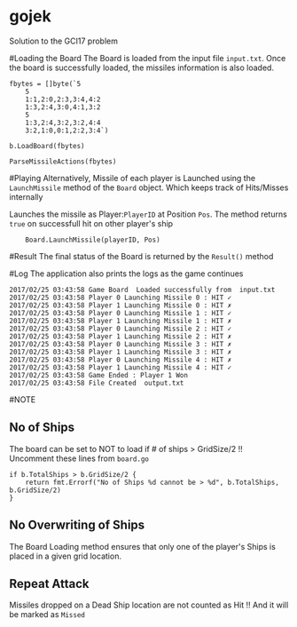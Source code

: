 # gojek
Solution to the GCI17 problem


#Loading the Board
The Board is loaded from the input file `input.txt`. Once the board is successfully loaded, the missiles information is also loaded.
```
fbytes = []byte(`5
	5
	1:1,2:0,2:3,3:4,4:2
	1:3,2:4,3:0,4:1,3:2
	5
	1:3,2:4,3:2,3:2,4:4
	3:2,1:0,0:1,2:2,3:4`)
  
b.LoadBoard(fbytes)

ParseMissileActions(fbytes)
```
#Playing
Alternatively, Missile of each player is Launched using the `LaunchMissile` method of the `Board` object. Which keeps track of Hits/Misses internally

Launches the missile as Player:`PlayerID` at Position `Pos`. The method returns `true` on successfull hit on other player's ship
```
	Board.LaunchMissile(playerID, Pos)
```
#Result
The final status of the Board is returned by the `Result()` method

#Log
The application also prints the logs as the game continues
```
2017/02/25 03:43:58 Game Board  Loaded successfully from  input.txt
2017/02/25 03:43:58 Player 0 Launching Missile 0 : HIT ✓
2017/02/25 03:43:58 Player 1 Launching Missile 0 : HIT ✗
2017/02/25 03:43:58 Player 0 Launching Missile 1 : HIT ✓
2017/02/25 03:43:58 Player 1 Launching Missile 1 : HIT ✗
2017/02/25 03:43:58 Player 0 Launching Missile 2 : HIT ✓
2017/02/25 03:43:58 Player 1 Launching Missile 2 : HIT ✗
2017/02/25 03:43:58 Player 0 Launching Missile 3 : HIT ✗
2017/02/25 03:43:58 Player 1 Launching Missile 3 : HIT ✗
2017/02/25 03:43:58 Player 0 Launching Missile 4 : HIT ✗
2017/02/25 03:43:58 Player 1 Launching Missile 4 : HIT ✓
2017/02/25 03:43:58 Game Ended : Player 1 Won
2017/02/25 03:43:58 File Created  output.txt
```

#NOTE

## No of Ships
The board can be set to NOT to load if # of ships > GridSize/2 !! Uncomment these lines from `board.go`
```
if b.TotalShips > b.GridSize/2 {
	return fmt.Errorf("No of Ships %d cannot be > %d", b.TotalShips, b.GridSize/2)
}
```

## No Overwriting of Ships
The Board Loading method ensures that only one of the player's Ships is placed in a given grid location.
## Repeat Attack 
Missiles dropped on a Dead Ship location are not counted as Hit !! And it will be marked as `Missed`


